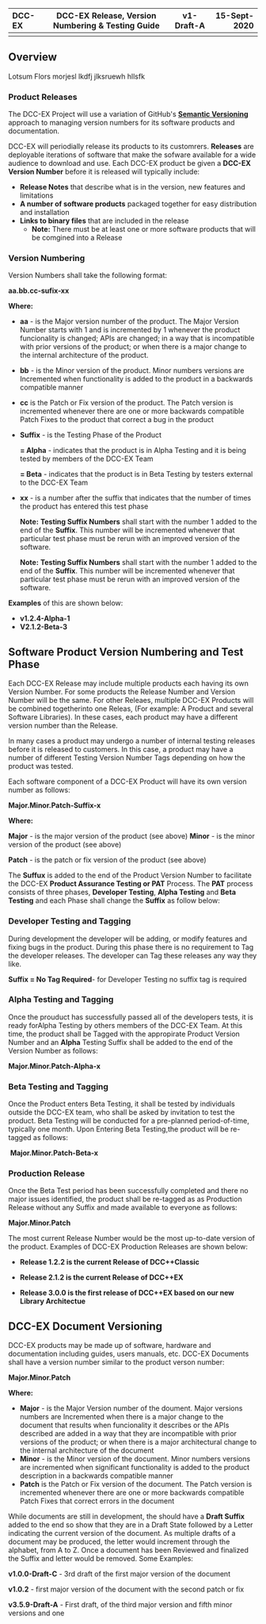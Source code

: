 | DCC-EX | DCC-EX Release, Version Numbering & Testing Guide | v1-Draft-A | 15-Sept-2020 |
| :----- | ------------------------------------------------- | ---------- | -----------: |
|        |                                                   |            |              |

## Overview

Lotsum Flors morjesl lkdfj jlksruewh hllsfk

### Product Releases

The DCC-EX Project will use a variation of GitHub's **[Semantic Versioning](https://semver.org)** approach to managing  version numbers for its software products and documentation.  

DCC-EX will periodially release its products to its customrers.  **Releases** are deployable iterations of software that make the sofware available for a wide audience to download and use.  Each DCC-EX product be given a **DCC-EX Version Number** before it is released will typically include:

   - **Release Notes** that describe what is in the version, new features and limitations
   - **A number of software products** packaged together for easy distribution and installation
   - **Links to binary files** that are included in the release
        - **Note:** There must be at least one or more software products that will be comgined into a Release 

### Version Numbering

Version Numbers shall take the following format:

**aa.bb.cc-sufix-xx**

**Where:**

- **aa** - is the Major version number of the product.  The Major Version Number starts with 1 and is incremented by 1 whenever the product funcionality  is changed; APIs are changed; in a way that is incompatible with prior versions of the product; or when there is a major  change to the internal architecture of the product. 

- **bb** - is the  Minor version of the product.  Minor numbers versions are Incremented when functionality is added to the product in a backwards compatible manner

- **cc** is the Patch or Fix version of the product.  The Patch version is incremented whenever there are one or more backwards compatible Patch Fixes to the product that correct a bug in the  product

- **Suffix** - is the Testing Phase of the Product

   **= Alpha** - indicates that the product is in Alpha Testing and it is being tested by members of the DCC-EX Team

   **= Beta** - indicates that the product is in Beta Testing by testers external to the DCC-EX Team

- **xx** - is a number after the suffix that indicates that the number of times the product has entered this test phase 

   **Note:** **Testing Suffix Numbers** shall start with the number 1 added to the end of the **Suffix**.  This number will be incremented whenever that particular test phase must be rerun with an improved version of the software.  

   **Note:** **Testing Suffix Numbers** shall start with the number 1 added to the end of the **Suffix**.  This number will be incremented whenever that particular test phase must be rerun with an improved version of the software.  

**Examples** of this are shown below:  

- **v1.2.4-Alpha-1**
- **V2.1.2-Beta-3**

## Software Product Version Numbering and Test Phase

Each DCC-EX Release may include multiple products each having its own Version Number.  For some products the Release Number and Version Number will be the same.  For other Releaes, multiple DCC-EX Products will be combined togetherinto one Releas, (For example:  A Product and several Software Libraries).  In these cases, each product may have a different version number than the Release.  

In many cases a product may undergo a number of internal  testing releases before it is released to customers.  In this case, a  product may have a number of different Testing  Version Number Tags depending on how the product was tested.  

Each software  component of a DCC-EX Product will have its own version number as follows: 


   **Major.Minor.Patch-Suffix-x**  

**Where:**

   **Major** - is the major version of the product (see above)
   **Minor** - is the minor version of the product (see above)

  **Patch** - is the patch or fix version of the product (see above)



The **Suffux** is added to the end of the Product Version Number to facilitate the DCC-EX **Product Assurance Testing or PAT** Process.  The **PAT** process consists of three phases, **Developer **T**esting**,  **Alpha Testing** and **Beta Testing** and each Phase shall change the **Suffix** as follow below:

### Developer Testing and Tagging

During development the developer will be adding, or modify features and fixing bugs in the product. During this phase there is no requirement to Tag the developer releases. The developer can Tag these releases any way they like. 

**Suffix = No Tag Required**-  for Developer Testing  no suffix tag is required

### Alpha Testing and Tagging

Once the prouduct has successfully passed all of the developers tests, it is ready forAlpha Testing by others members of the DCC-EX Team.  At this time, the  product shall be Tagged with the appropirate Product Version Number and an **Alpha** Testing Suffix shall be added to the end of the Version Number as follows:

   **Major.Minor.Patch-Alpha-x** 



### Beta Testing and Tagging

Once the Product enters Beta Testing, it shall be tested by individuals outside the DCC-EX team, who shall be asked by invitation to test the product.  Beta Testing will be conducted for a pre-planned period-of-time, typically one month. Upon Entering Beta Testing,the  product will be re-tagged as follows:

​    **Major.Minor.Patch-Beta-x** 



### Production Release

 Once the Beta Test period has been successfully completed and there no major issues identified, the product shall be re-tagged as as Production Release without any Suffix and made available to everyone as follows:

**Major.Minor.Patch**

The most current Release  Number would be the most up-to-date version of the product.   Examples of DCC-EX Production Releases are shown below:

- **Release 1.2.2 is the current Release of DCC++Classic**

- **Release 2.1.2 is the current Release of DCC++EX**

- **Release 3.0.0 is the first release of DCC++EX based on our new Library Architectue**

  

## DCC-EX Document Versioning

DCC-EX products may be made up of software, hardware and documentation including guides, users manuals, etc. DCC-EX Documents shall have a version number similar to the product verson number:

**Major.Minor.Patch**

**Where:**

- **Major** - is the Major Version number of the doument.  Major versions numbers are Incremented when there is a major change to the document that results when funcionality it describes or the APIs described are added in a way that they are incompatible with prior versions of the product; or when there is a major architectural change to the internal architecture of the document
- **Minor** - is the  Minor version of the document.  Minor numbers versions are incremented when significant functionality is added to the product description in a backwards compatible manner
- **Patch** is the Patch or Fix version of the document.  The Patch version is incremented whenever there are one or more backwards compatible Patch Fixes  that correct errors in the document 

While documents are still in development, the should have a **Draft Suffix** added to the end so show that they are in a Draft State followed by a Letter indicating the current version of the document.  As multiple drafts of a document may be produced, the letter would increment through the alphabet, from A to Z.  Once a document has been Reviewed and finalized the Suffix and letter would be removed.  Some Examples:

**v1.0.0-Draft-C**  - 3rd draft of the first major version of the document

**v1.0.2** - first major version of the document with the second patch or fix

**v3.5.9-Draft-A**  - First draft, of the third major version and fifth minor versions and one  